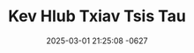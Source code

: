 ---
layout: movie-video-data
date: 2025-03-01 21:25:08 -0627
categories: movie

# Site Attributes
title: "Kev Hlub Txiav Tsis Tau"
permalink: "/movie/Kev_Hlub_Txiav_Tsis_Tau"

# Movie Attributes
synopsis: ""
producer: "S.T. Universal Video"
director: ""
writer: ""
video_link: ""
genre: "Romance"
year: "1995"
release_type: "VHS"
storage: "Private"
thumbnail: "/assets/images/movie_thumbnails/Kev Hlub Txiav Tsis Tau.jpg"
publishing_company: "S.T. Universal Video"

# Sequels + Parts
base_movie: "Kev Hlub Txiav Tsis Tau"
total_parts: 0
sequel: ""

# Movie Cast
cast:
#VALUE!
---